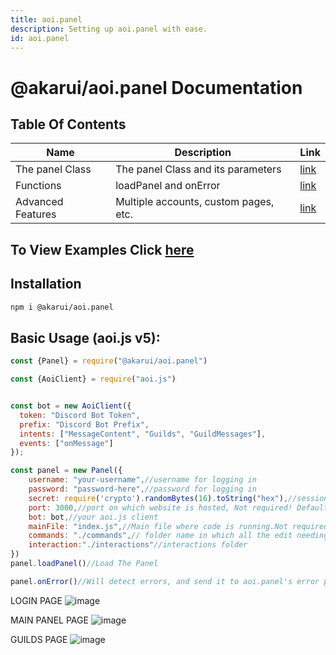 ```yaml
---
title: aoi.panel
description: Setting up aoi.panel with ease.
id: aoi.panel
---
```


# @akarui/aoi.panel Documentation

## Table Of Contents

| Name | Description | Link |
| -------- | -------- | -------- |
| The panel Class | The panel Class and its parameters | [link](/src/guides/akarui/aoi.panel/panel.md) | 
| Functions | loadPanel and onError | [link](/src/guides/akarui/aoi.panel/funcs.md) | 
| Advanced Features | Multiple accounts, custom pages, etc. | [link](/src/guides/akarui/aoi.panel/advanced.md) | 

## To View Examples Click [here](https://github.com/AkaruiDevelopment/panel/blob/main/examples/)


## Installation

```bash
npm i @akarui/aoi.panel
```

## Basic Usage (aoi.js v5):
```javascript
const {Panel} = require("@akarui/aoi.panel")

const {AoiClient} = require("aoi.js")


const bot = new AoiClient({
  token: "Discord Bot Token",
  prefix: "Discord Bot Prefix",
  intents: ["MessageContent", "Guilds", "GuildMessages"],
  events: ["onMessage"]
});

const panel = new Panel({
    username: "your-username",//username for logging in
    password: "password-here",//password for logging in
    secret: require('crypto').randomBytes(16).toString("hex"),//session secret
    port: 3000,//port on which website is hosted, Not required! Default 3000
    bot: bot,//your aoi.js client
    mainFile: "index.js",//Main file where code is running.Not required, default taken from package.json
    commands: "./commands",// folder name in which all the edit needing files are there.
    interaction:"./interactions"//interactions folder
})
panel.loadPanel()//Load The Panel

panel.onError()//Will detect errors, and send it to aoi.panel's error page.

```
LOGIN PAGE
![image](https://user-images.githubusercontent.com/85351846/203999818-50ff6898-fdee-49c8-8ade-0f94df4c0248.png)

MAIN PANEL PAGE
![image](https://user-images.githubusercontent.com/85351846/204000002-d2de03e3-d4cd-4791-80b3-afbbc8225863.png)

GUILDS PAGE
![image](https://user-images.githubusercontent.com/85351846/204000224-d1ff27f2-ed6d-4da4-8f93-27ece09d09a4.png)

